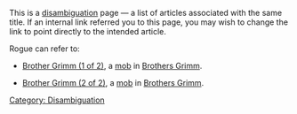 This is a [disambiguation](:Category:_Disambiguation "wikilink") page —
a list of articles associated with the same title. If an internal link
referred you to this page, you may wish to change the link to point
directly to the intended article.

Rogue can refer to:

-   [Brother Grimm (1 of 2)](Brother_Grimm_(1_of_2) "wikilink"), a
    [mob](:Category:_Mobs "wikilink") in [Brothers
    Grimm](:Category:_Brothers_Grimm "wikilink").

<!-- -->

-   [Brother Grimm (2 of 2)](Brother_Grimm_(2_of_2) "wikilink"), a
    [mob](:Category:_Mobs "wikilink") in [Brothers
    Grimm](:Category:_Brothers_Grimm "wikilink").

[Category: Disambiguation](Category:_Disambiguation "wikilink")
